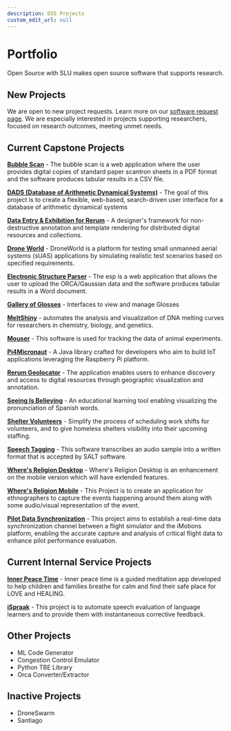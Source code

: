 ```yaml
---
description: OSS Projects
custom_edit_url: null
---
```


# Portfolio

Open Source with SLU makes open source software that supports research.

## New Projects

We are open to new project requests. Learn more on our [software request page](about/software).
We are especially interested in projects supporting researchers, focused on research outcomes, meeting unmet needs.

## Current Capstone Projects

<!-- **Project Name** One-sentence description of the purpose of the project  -->
**[Bubble Scan](project_bubblescan/about.md)** - The bubble scan is a web application where the user provides digital copies of standard paper scantron sheets in a PDF format and the software produces tabular results in a CSV file.

**[DADS (Database of Arithmetic Dynamical Systems)](project_dads/about.md)** - The goal of this project is to create a flexible, web-based, search-driven user interface for a database of arithmetic dynamical systems  
  
**[Data Entry & Exhibition for Rerum](project_deer/about.md)** - A designer's framework for non-destructive annotation and template rendering for distributed digital resources and collections.  
  
**[Drone World](project_droneworld/about.md)** - DroneWorld is a platform for testing small unmanned aerial systems (sUAS) applications by simulating realistic test scenarios based on specified requirements.

**[Electronic Structure Parser](./project_esp/about.md)** - The esp is a web application that allows the user to upload the ORCA/Gaussian data and the software produces tabular results in a Word document.
  
**[Gallery of Glosses](./project_gallery_of_glosses/about.md)** - Interfaces to view and manage Glosses  
  
**[MeltShiny](project_meltshiny/about.md)** - automates the analysis and visualization of DNA melting curves for researchers in chemistry, biology, and genetics.  
  
**[Mouser](project_mouser/about.md)** - This software is used for tracking the data of animal experiments.  
  
**[Pi4Micronaut](project_pi4micronaut/about.md)** - A Java library crafted for developers who aim to build IoT  applications leveraging the Raspberry Pi platform.  
  
**[Rerum Geolocator](project_rerum_geolocator/about.md)** - The application enables users to enhance discovery and access to digital resources through geographic visualization and annotation.  
  
**[Seeing Is Believing](project_sib/about.md)** - An educational learning tool enabling visualizing the pronunciation of Spanish words.

**[Shelter Volunteers](project_shelter_volunteers/about.md)** - Simplify the process of scheduling work shifts for volunteers, and to give homeless shelters visibility into their upcoming staffing.  
  
**[Speech Tagging](project_saltify/about)** - This software transcribes an audio sample into a written format that is accepted by SALT software.   
  
**[Where's Religion Desktop](project_wheres_religion_desktop/about.md)** - Where's Religion Desktop is an enhancement on the mobile version which will have extended features.  
  
**[Where's Religion Mobile](project_wheres_religion_mobile/about.md)** - This Project is to create an application for ethnographers to capture the events happening around them along with some audio/visual representation of the event.  

**[Pilot Data Synchronization](project_pilot_data_synchronization/about.md)** - This project aims to establish a real-time data synchronization channel between a flight simulator and the iMotions platform, enabling the accurate capture and analysis of critical flight data to enhance pilot performance evaluation.  


## Current Internal Service Projects

**[Inner Peace Time](project_innerpeacetime/about.md)** - Inner peace time is a guided meditation app developed to help children and families breathe for calm and find their safe place for LOVE and HEALING.

**[iSpraak](project_ispraak/about.md)** - This project is to automate speech evaluation of language learners and to provide them with instantaneous corrective feedback.

## Other Projects

- ML Code Generator
- Congestion Control Emulator
- Python TBE Library
- Orca Converter/Extractor

## Inactive Projects

- DroneSwarm
- Santiago
